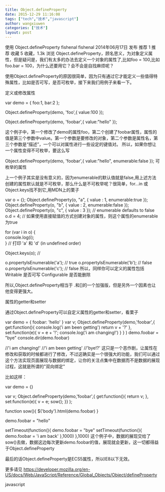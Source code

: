 ```yaml
---
title: Object.defineProperty
date: 2015-12-29 11:16:08
tags: ["tech","技术","javascript"]
author: wangxiuwen
categories: ["技术"]
layout: post
---
```


使用 Object.defineProperty
fishenal fishenal 2014年06月17日 发布
推荐 1 推荐
收藏 5 收藏，1.3k 浏览
Object.defineProperty，顾名思义，为对象定义属性，但是疑问是，我们有太多的办法去定义一个对象的属性了,比如foo = 100,比如foo.bar = 100，为什么还要用它？会不会是自找麻烦呢？

使用Object.defineProperty的原因很简单，因为只有通过它才能定义一些值得特殊属性，比如是否可写，是否可枚举，接下来我们用例子来看一下。

定义或修改属性

var demo = {
    foo:1,
    bar:2
};

Object.defineProperty(demo, 'foo',{
    value:100
});

Object.defineProperty(demo, 'foobar',{
    value:"hello"
});

这个例子中，第一个修改了demo的属性foo，第二个创建了foobar属性，属性的值是第三个参数中value。第一个参数是要修改的对象，第二个参数是属性名，第三个参数是“描述”，一个可以对属性进行一些设定的键值对。
所以，如果你想让一个属性变得不可枚举，要这么写

Object.defineProperty(demo, 'foobar',{
    value:"hello",
    enumerable:false
});
可枚举的属性

上一个例子其实是没有意义的，因为enumerable的默认值就是false,用上述方法创建的属性默认就是不可枚举，那么什么是不可枚举呢？很简单，for...in 或 Object.keys找不到它,用MDN上的栗子

var o = {};
Object.defineProperty(o, "a", { value : 1, enumerable:true });
Object.defineProperty(o, "b", { value : 2, enumerable:false });
Object.defineProperty(o, "c", { value : 3 }); // enumerable defaults to false
o.d = 4; // 如果使用直接赋值的方式创建对象的属性，则这个属性的enumerable为true

for (var i in o) {    
  console.log(i);  
}
// 打印 'a' 和 'd' (in undefined order)

Object.keys(o); // 

o.propertyIsEnumerable('a'); // true
o.propertyIsEnumerable('b'); // false
o.propertyIsEnumerable('c'); // false
所以，同样你可以定义的属性包括
Writable 是否可写
Configurable 是否能删除

所以,Object.defineProperty相当于 .和[]的一个加强版，但是另外一个因素也让他变得更强大。

属性的getter和setter

通过Object.defineProperty可以自定义属性的getter和setter，看栗子

var demo = {
  foobar: 'hello'
}
var v;
Object.defineProperty(demo,'foobar',{
  get:function(){
    console.log('i am been getting')
    return v + '?'
  },
  set:function(e){
    v = e + '!';
    console.log('i am changing!')
  }
  }
)
demo.foobar = "bye"
console.dir(demo.foobar)

//'i am changing!'
//'i am been getting'
//'bye!?'
这只是一个恶作剧，让属性在修改和获取的时候都进行了修改，不过这确实是一个很强大的功能，我们可以通过这个方法实现页面展现与数据的绑定，让你的关注点集中在数据而不是数据的展现过程，这就是所谓的"双向绑定"

比如这样：


var demo = {}

var v;
Object.defineProperty(demo,'foobar',{
  get:function(){
    return v;
  },
  set:function(e){
    v = e;
    sow();
  }}
);

function sow(){
   $('body').html(demo.foobar) 
}


demo.foobar = "hello"

setTimeout(function(){
  demo.foobar = "bye"
  setTimeout(function(){
      demo.foobar = 'i am back'
  },1000) 
},1000)
这个例子中，数据的展现交给了sow()去做，数据这边每次更新demo.foobar的值，展现就会更新，这一切都得益于Object.defineProperty

最后的话Object.defineProperty是ECS5属性，所以IE8以下无效。

更多请见
https://developer.mozilla.org/en-US/docs/Web/JavaScript/Reference/Global_Objects/Object/defineProperty

javascript
